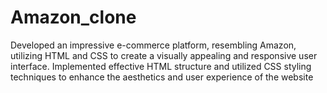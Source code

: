 # Amazon_clone
Developed an impressive e-commerce platform, resembling Amazon, utilizing HTML and CSS to create a
visually appealing and responsive user interface. Implemented effective HTML structure and utilized CSS
styling techniques to enhance the aesthetics and user experience of the website

